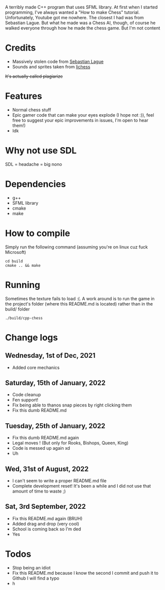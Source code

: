 A terribly made C++ program that uses SFML library. At first when I started programming, I've always wanted a 
"How to make Chess" tutorial. Unfortunately, Youtube got me nowhere. The closest I had was from Sebastian Lague.
But what he made was a Chess AI, though, of course he walked everyone through how he made the chess game. But
I'm not content

# Credits
- Massively stolen code from [Sebastian Lague](https://github.com/SebLague/Chess-AI)
- Sounds and sprites taken from [lichess](https://lichess.org)

~~It's actually called plagiarize~~

# Features

- Normal chess stuff
- Epic gamer code that can make your eyes explode (I hope not :)), feel free to suggest your epic improvements 
in issues, I'm open to hear them!)
- Idk

# Why not use SDL

SDL = headache = big nono

# Dependencies

* g++
* SFML library
* cmake
* make

# How to compile

Simply run the following command (assuming you're on linux cuz fuck Microsoft)

```
cd build
cmake .. && make
```

# Running

Sometimes the texture fails to load :(. A work around is to run
the game in the project's folder (where this README.md is located) rather 
than in the build/ folder

```
./build/cpp-chess
```

# Change logs

## Wednesday, 1st of Dec, 2021
- Added core mechanics

## Saturday, 15th of January, 2022 
- Code cleanup
- Fen support!
- Fix being able to thanos snap pieces by right clicking them
- Fix this dumb README.md

## Tuesday, 25th of January, 2022
- Fix this dumb README.md again
- Legal moves ! (But only for Rooks, Bishops, Queen, King)
- Code is messed up again xd
- Uh

## Wed, 31st of August, 2022
- I can't seem to write a proper README.md file
- Complete development reset! It's been a while and I did not use that amount of time to waste ;)

## Sat, 3rd September, 2022
- Fix this README.md again (BRUH)
- Added drag and drop (very cool)
- School is coming back so I'm ded
- Yes

# Todos
- Stop being an idiot
- Fix this README.md because I know the second I commit and push it to Github I will find a typo
- h
